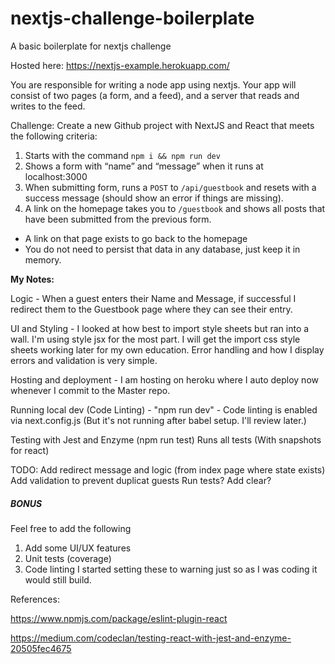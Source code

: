 # nextjs-challenge-boilerplate
A basic boilerplate for nextjs challenge

Hosted here: https://nextjs-example.herokuapp.com/

You are responsible for writing a node app using nextjs. Your app will consist of two pages (a form, and a feed), and a server that reads and writes to the feed.

Challenge: Create a new Github project with NextJS and React that meets the following criteria:
1. Starts with the command `npm i && npm run dev`
2. Shows a form with “name” and “message” when it runs at localhost:3000
3. When submitting form, runs a `POST` to `/api/guestbook` and resets with a success message (should show an error if things are missing).
4. A link on the homepage takes you to `/guestbook` and shows all posts that have been submitted from the previous form.
  - A link on that page exists to go back to the homepage
  - You do not need to persist that data in any database, just keep it in memory.

**My Notes:**

Logic - When a guest enters their Name and Message, if successful I redirect them to the Guestbook page where they can see their entry.

UI and Styling - 
I looked at how best to import style sheets but ran into a wall.
I'm using style jsx for the most part. I will get the import css style sheets working later for my own education.
Error handling and how I display errors and validation is very simple.

Hosting and deployment - 
I am hosting on heroku where I auto deploy now whenever I commit to the Master repo.

Running local dev (Code Linting) - 
"npm run dev" - 
Code linting is enabled via next.config.js (But it's not running after babel setup. I'll review later.)

Testing with Jest and Enzyme (npm run test)
Runs all tests (With snapshots for react)

TODO:
Add redirect message and logic (from index page where state exists)
Add validation to prevent duplicat guests
Run tests?
Add clear?

##### BONUS

Feel free to add the following
1. Add some UI/UX features
2. Unit tests (coverage)
3. Code linting
I started setting these to warning just so as I was coding it would still build.

References:

https://www.npmjs.com/package/eslint-plugin-react

https://medium.com/codeclan/testing-react-with-jest-and-enzyme-20505fec4675

